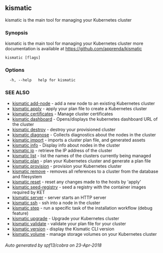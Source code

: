 ## kismatic

kismatic is the main tool for managing your Kubernetes cluster

### Synopsis

kismatic is the main tool for managing your Kubernetes cluster
more documentation is available at https://github.com/apprenda/kismatic

```
kismatic [flags]
```

### Options

```
  -h, --help   help for kismatic
```

### SEE ALSO

* [kismatic add-node](kismatic_add-node.md)	 - add a new node to an existing Kubernetes cluster
* [kismatic apply](kismatic_apply.md)	 - apply your plan file to create a Kubernetes cluster
* [kismatic certificates](kismatic_certificates.md)	 - Manage cluster certificates
* [kismatic dashboard](kismatic_dashboard.md)	 - Opens/displays the kubernetes dashboard URL of the cluster
* [kismatic destroy](kismatic_destroy.md)	 - destroy your provisioned cluster
* [kismatic diagnose](kismatic_diagnose.md)	 - Collects diagnostics about the nodes in the cluster
* [kismatic import](kismatic_import.md)	 - imports a cluster plan file, and generated assets
* [kismatic info](kismatic_info.md)	 - Display info about nodes in the cluster
* [kismatic ip](kismatic_ip.md)	 - retrieve the IP address of the cluster
* [kismatic list](kismatic_list.md)	 - list the names of the clusters currently being managed
* [kismatic plan](kismatic_plan.md)	 - plan your Kubernetes cluster and generate a plan file
* [kismatic provision](kismatic_provision.md)	 - provision your Kubernetes cluster
* [kismatic remove](kismatic_remove.md)	 - removes all references to a cluster from the database and filesystem
* [kismatic reset](kismatic_reset.md)	 - reset any changes made to the hosts by 'apply'
* [kismatic seed-registry](kismatic_seed-registry.md)	 - seed a registry with the container images required by KET
* [kismatic server](kismatic_server.md)	 - server starts an HTTP server
* [kismatic ssh](kismatic_ssh.md)	 - ssh into a node in the cluster
* [kismatic step](kismatic_step.md)	 - run a specific task of the installation workflow (debug feature)
* [kismatic upgrade](kismatic_upgrade.md)	 - Upgrade your Kubernetes cluster
* [kismatic validate](kismatic_validate.md)	 - validate your plan file for your cluster
* [kismatic version](kismatic_version.md)	 - display the Kismatic CLI version
* [kismatic volume](kismatic_volume.md)	 - manage storage volumes on your Kubernetes cluster

###### Auto generated by spf13/cobra on 23-Apr-2018
